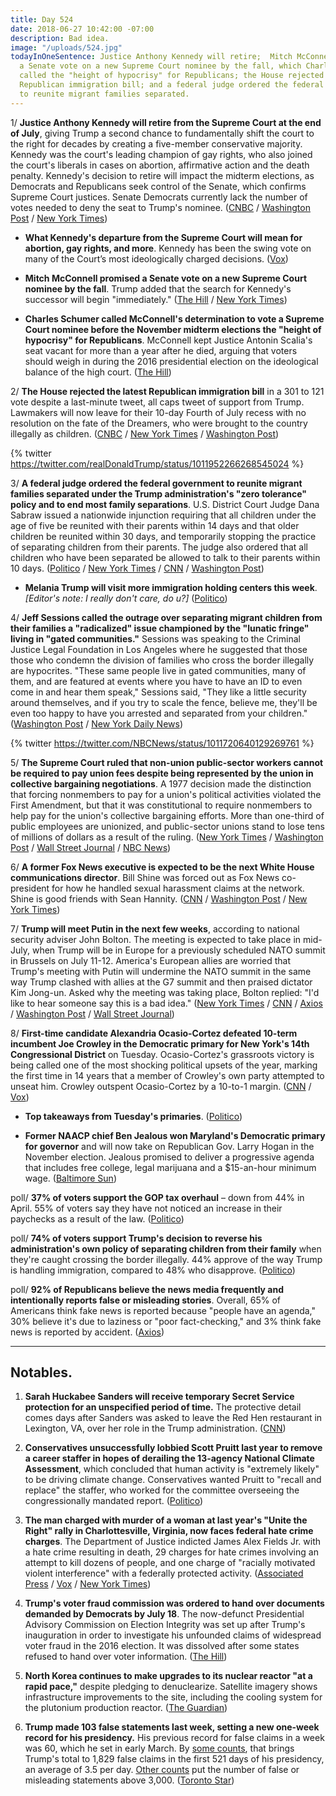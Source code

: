 ```yaml
---
title: Day 524
date: 2018-06-27 10:42:00 -07:00
description: Bad idea.
image: "/uploads/524.jpg"
todayInOneSentence: Justice Anthony Kennedy will retire;  Mitch McConnell promised
  a Senate vote on a new Supreme Court nominee by the fall, which Charles Schumer
  called the "height of hypocrisy" for Republicans; the House rejected the latest
  Republican immigration bill; and a federal judge ordered the federal government
  to reunite migrant families separated.
---
```


1/ **Justice Anthony Kennedy will retire from the Supreme Court at the end of July**, giving Trump a second chance to fundamentally shift the court to the right for decades by creating a five-member conservative majority. Kennedy was the court's leading champion of gay rights, who also joined the court's liberals in cases on abortion, affirmative action and the death penalty. Kennedy's decision to retire will impact the midterm elections, as Democrats and Republicans seek control of the Senate, which confirms Supreme Court justices. Senate Democrats currently lack the number of votes needed to deny the seat to Trump's nominee. ([CNBC](https://www.cnbc.com/2018/06/27/anthony-kennedy-retiring-from-supreme-court.html) / [Washington Post](https://www.washingtonpost.com/politics/courts_law/justice-kennedy-the-pivotal-swing-vote-on-the-supreme-court-announces-retirement/2018/06/27/a40a8c64-5932-11e7-a204-ad706461fa4f_story.html) / [New York Times](https://www.nytimes.com/2018/06/27/us/politics/anthony-kennedy-retire-supreme-court.html))

* **What Kennedy's departure from the Supreme Court will mean for abortion, gay rights, and more**. Kennedy has been the swing vote on many of the Court’s most ideologically charged decisions. ([Vox](https://www.vox.com/policy-and-politics/2018/6/25/17461318/anthony-kennedy-ideology-retirement-supreme-court))

* **Mitch McConnell promised a Senate vote on a new Supreme Court nominee by the fall**. Trump added that the search for Kennedy's successor will begin "immediately." ([The Hill](http://thehill.com/homenews/senate/394454-mcconnell-senate-will-vote-on-supreme-court-nominee-this-fall) / [New York Times](https://www.nytimes.com/2018/06/27/us/politics/mcconnell-supreme-court-vote.html))

* **Charles Schumer called McConnell's determination to vote a Supreme Court nominee before the November midterm elections the "height of hypocrisy" for Republicans**. McConnell kept Justice Antonin Scalia's seat vacant for more than a year after he died, arguing that voters should weigh in during the 2016 presidential election on the ideological balance of the high court. ([The Hill](http://thehill.com/homenews/senate/394479-schumer-height-of-hypocrisy-to-vote-on-supreme-court-nominee-this-year))

2/ **The House rejected the latest Republican immigration bill** in a 301 to 121 vote despite a last-minute tweet, all caps tweet of support from Trump. Lawmakers will now leave for their 10-day Fourth of July recess with no resolution on the fate of the Dreamers, who were brought to the country illegally as children. ([CNBC](https://www.cnbc.com/2018/06/27/house-rejects-latest-republican-immigration-bill.html) / [New York Times](https://www.nytimes.com/2018/06/27/us/politics/trump-immigration-house-vote.html) / [Washington Post](https://www.washingtonpost.com/politics/trump-using-all-caps-in-a-tweet-urges-passage-of-the-house-gop-immigration-bill/2018/06/27/989b2ad8-7960-11e8-80be-6d32e182a3bc_story.html))

{% twitter https://twitter.com/realDonaldTrump/status/1011952266268545024 %}

3/ **A federal judge ordered the federal government to reunite migrant families separated under the Trump administration's "zero tolerance" policy and to end most family separations**. U.S. District Court Judge Dana Sabraw issued a nationwide injunction requiring that all children under the age of five be reunited with their parents within 14 days and that older children be reunited within 30 days, and temporarily stopping the practice of separating children from their parents. The judge also ordered that all children who have been separated be allowed to talk to their parents within 10 days. ([Politico](https://www.politico.com/story/2018/06/26/judge-orders-trump-reunite-migrant-families-678809) / [New York Times](https://www.nytimes.com/2018/06/26/us/politics/family-separations-congress-states.html) / [CNN](https://www.cnn.com/2018/06/26/politics/federal-court-order-family-separations/index.html) / [Washington Post](https://www.washingtonpost.com/news/morning-mix/wp/2018/06/27/federal-judge-enjoins-separation-of-migrant-children-orders-family-reunification/))

* **Melania Trump will visit more immigration holding centers this week**. *\[Editor's note: I really don't care, do u?\]* ([Politico](https://www.politico.com/story/2018/06/27/melania-trump-immigration-centers-jacket-678818))

4/ **Jeff Sessions called the outrage over separating migrant children from their families a "radicalized" issue championed by the "lunatic fringe" living in "gated communities."** Sessions was speaking to the Criminal Justice Legal Foundation in Los Angeles where he suggested that those those who condemn the division of families who cross the border illegally are hypocrites. "These same people live in gated communities, many of them, and are featured at events where you have to have an ID to even come in and hear them speak," Sessions said, "They like a little security around themselves, and if you try to scale the fence, believe me, they'll be even too happy to have you arrested and separated from your children." ([Washington Post](https://www.washingtonpost.com/news/morning-mix/wp/2018/06/27/jeff-sessions-finds-some-humor-in-the-migrant-children-controversy/) / [New York Daily News](http://www.nydailynews.com/news/national/ny-news-sessions-families-06272018-story.html))

{% twitter https://twitter.com/NBCNews/status/1011720640129269761 %}

5/ **The Supreme Court ruled that non-union public-sector workers cannot be required to pay union fees despite being represented by the union in collective bargaining negotiations**. A 1977 decision made the distinction that forcing nonmembers to pay for a union's political activities violated the First Amendment, but that it was constitutional to require nonmembers to help pay for the union's collective bargaining efforts. More than one-third of public employees are unionized, and public-sector unions stand to lose tens of millions of dollars as a result of the ruling. ([New York Times](https://www.nytimes.com/2018/06/27/us/politics/supreme-court-unions-organized-labor.html) / [Washington Post](https://www.washingtonpost.com/politics/courts_law/supreme-court-rules-against-public-unions-collecting-fees-for-nonmembers/2018/06/27/ccdf6bf4-7a0c-11e8-80be-6d32e182a3bc_story.html) / [Wall Street Journal](https://www.wsj.com/articles/supreme-court-deals-blow-to-public-sector-unions-1530108179) / [NBC News](https://www.nbcnews.com/politics/supreme-court/supreme-court-ruling-major-blow-public-worker-unions-n872971))

6/ **A former Fox News executive is expected to be the next White House communications director**. Bill Shine was forced out as Fox News co-president for how he handled sexual harassment claims at the network. Shine is good friends with Sean Hannity. ([CNN](https://www.cnn.com/2018/06/27/politics/bill-shine-donald-trump-communications-director/index.html) / [Washington Post](https://www.washingtonpost.com/politics/trump-in-talks-with-former-fox-news-executive-shine-about-joining-white-house/2018/06/27/71724936-7a24-11e8-8df3-007495a78738_story.html) / [New York Times](https://www.nytimes.com/2018/06/27/us/politics/bill-shine-white-house-trump.html))

7/ **Trump will meet Putin in the next few weeks**, according to national security adviser John Bolton. The meeting is expected to take place in mid-July, when Trump will be in Europe for a previously scheduled NATO summit in Brussels on July 11-12. America's European allies are worried that Trump's meeting with Putin will undermine the NATO summit in the same way Trump clashed with allies at the G7 summit and then praised dictator Kim Jong-un. Asked why the meeting was taking place, Bolton replied: "I'd like to hear someone say this is a bad idea." ([New York Times](https://www.nytimes.com/2018/06/27/world/europe/bolton-moscow-putin-trump.html) / [CNN](https://www.cnn.com/2018/06/27/politics/donald-trump-putin-nato/index.html) / [Axios](https://www.axios.com/nato-allies-europe-fear-donald-trump-vladimir-putin-summit-3e467c6a-1f49-450d-b39b-ed7e6ddec61a.html) / [Washington Post](https://www.washingtonpost.com/world/europe/bolton-putin-to-meet-in-the-kremlin-to-plan-trump-putin-summit/2018/06/27/64c190a4-79e6-11e8-93cc-6d3beccdd7a3_story.html) / [Wall Street Journal](https://www.wsj.com/articles/donald-trump-vladimir-putin-to-hold-summit-kremlin-official-says-1530113119))

8/ **First-time candidate Alexandria Ocasio-Cortez defeated 10-term incumbent Joe Crowley in the Democratic primary for New York's 14th Congressional District** on Tuesday. Ocasio-Cortez's grassroots victory is being called one of the most shocking political upsets of the year, marking the first time in 14 years that a member of Crowley's own party attempted to unseat him. Crowley outspent Ocasio-Cortez by a 10-to-1 margin. ([CNN](https://www.cnn.com/2018/06/26/politics/alexandria-ocasio-cortez-joe-crowley-new-york-14-primary/index.html) / [Vox](https://www.vox.com/policy-and-politics/2018/6/26/17506970/alexandria-ocasio-cortez-joe-crowley-primary-new-york))

* **Top takeaways from Tuesday's primaries**. ([Politico](https://www.politico.com/story/2018/06/27/2018-primary-election-results-analysis-678811))

* **Former NAACP chief Ben Jealous won Maryland's Democratic primary for governor** and will now take on Republican Gov. Larry Hogan in the November election. Jealous promised to deliver a progressive agenda that includes free college, legal marijuana and a $15-an-hour minimum wage. ([Baltimore Sun](http://www.baltimoresun.com/news/maryland/politics/bs-md-governor-primary-20180626-story.html))

poll/ **37% of voters support the GOP tax overhaul** – down from 44% in April. 55% of voters say they have not noticed an increase in their paychecks as a result of the law. ([Politico](https://www.politico.com/story/2018/06/27/poll-gop-tax-law-656387))

poll/ **74% of voters support Trump's decision to reverse his administration's own policy of separating children from their family** when they're caught crossing the border illegally. 44% approve of the way Trump is handling immigration, compared to 48% who disapprove. ([Politico](https://www.politico.com/story/2018/06/27/poll-trumps-family-separations-678812))

poll/ **92% of Republicans believe the news media frequently and intentionally reports false or misleading stories**. Overall, 65% of Americans think fake news is reported because "people have an agenda," 30% believe it's due to laziness or "poor fact-checking," and 3% think fake news is reported by accident. ([Axios](https://www.axios.com/trump-effect-92-percent-republicans-media-fake-news-9c1bbf70-0054-41dd-b506-0869bb10f08c.html))

---

## Notables.

1. **Sarah Huckabee Sanders will receive temporary Secret Service protection for an unspecified period of time.** The protective detail comes days after Sanders was asked to leave the Red Hen restaurant in Lexington, VA, over her role in the Trump administration. ([CNN](https://www.cnn.com/2018/06/26/politics/sarah-sanders-secret-service-protection/index.html))

2. **Conservatives unsuccessfully lobbied Scott Pruitt last year to remove a career staffer in hopes of derailing the 13-agency National Climate Assessment**, which concluded that human activity is "extremely likely" to be driving climate change. Conservatives wanted Pruitt to "recall and replace" the staffer, who worked for the committee overseeing the congressionally mandated report. ([Politico](https://www.politico.com/story/2018/06/26/pruitt-remove-employee-thwart-climate-report-649293))

3. **The man charged with murder of a woman at last year's "Unite the Right" rally in Charlottesville, Virginia, now faces federal hate crime charges**. The Department of Justice indicted James Alex Fields Jr. with a hate crime resulting in death, 29 charges for hate crimes involving an attempt to kill dozens of people, and one charge of "racially motivated violent interference" with a federally protected activity. ([Associated Press](https://apnews.com/5c9789067c4a44f69d9620dd1e422bb2) / [Vox](https://www.vox.com/policy-and-politics/2018/6/27/17510466/unite-the-right-indictment-hate-crime) / [New York Times](https://www.nytimes.com/2018/06/27/us/politics/charlottesville-death-hate-crime-charges.html))

4. **Trump's voter fraud commission was ordered to hand over documents demanded by Democrats by July 18**. The now-defunct Presidential Advisory Commission on Election Integrity was set up after Trump's inauguration in order to investigate his unfounded claims of widespread voter fraud in the 2016 election. It was dissolved after some states refused to hand over voter information. ([The Hill](http://thehill.com/regulation/court-battles/394426-court-orders-trump-voter-fraud-commission-to-hand-over-documents-to))

5. **North Korea continues to make upgrades to its nuclear reactor "at a rapid pace,"** despite pledging to denuclearize. Satellite imagery shows infrastructure improvements to the site, including the cooling system for the plutonium production reactor. ([The Guardian](https://www.theguardian.com/world/2018/jun/27/north-korea-nuclear-reactor-upgrades-summit-pledges))

6. **Trump made 103 false statements last week, setting a new one-week record for his presidency.** His previous record for false claims in a week was 60, which he set in early March. By [some counts](https://www.thestar.com/news/world/analysis/2018/06/26/donald-trump-made-103-false-claims-last-week-shattering-his-dishonesty-record.html), that brings Trump's total to 1,829 false claims in the first 521 days of his presidency, an average of 3.5 per day. [Other counts](https://www.washingtonpost.com/news/fact-checker/wp/2018/05/01/president-trump-has-made-3001-false-or-misleading-claims-so-far/?utm_term=.346eadbc0102) put the number of false or misleading statements above 3,000. ([Toronto Star](https://www.thestar.com/news/world/analysis/2018/06/26/donald-trump-made-103-false-claims-last-week-shattering-his-dishonesty-record.html))